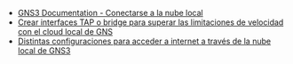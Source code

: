 
- [GNS3 Documentation - Conectarse a la nube local](https://docs.gns3.com/docs/using-gns3/advanced/connect-gns3-internet/)
- [Crear interfaces TAP o bridge para superar las limitaciones de velocidad con el cloud local de GNS](https://github.com/GNS3/gns3-gui/issues/1921#issuecomment-288530478)
- [Distintas configuraciones para acceder a internet a través de la nube local de GNS3](https://websistent.com/how-to-connect-gns3-to-the-internet/)